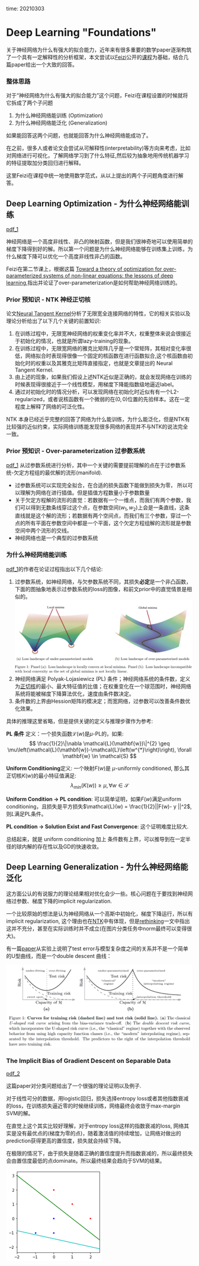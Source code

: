 time: 20210303

# Deep Learning "Foundations"

关于神经网络为什么有强大的拟合能力，近年来有很多重要的数学paper逐渐构筑了一个具有一定解释性的分析框架，本文尝试以[Feizi](https://www.cs.umd.edu/class/fall2020/cmsc828W/)公开的[课程](https://www.youtube.com/playlist?list=PLHgjs9ncvHi80UCSlSvQe-TK_uOyDv_Jf)为基础，结合几篇paper给出一个大致的回答。

### 整体思路

对于“神经网络为什么有强大的拟合能力”这个问题，Feizi在课程设置的时候就将它拆成了两个子问题
1. 为什么神经网络能训练 (Optimization)
2. 为什么神经网络能泛化 (Generalization)

如果能回答这两个问题，也就能回答为什么神经网络能成功了。

在之前，很多人或者论文会尝试从可解释性(interpretability)等方向来考虑，比如对网络进行可视化，了解网络学习到了什么特征,然后较为抽象地用传统机器学习的特征提取加分类回归进行解释。

这里Feizi在课程中统一地使用数学范式，从以上提出的两个子问题角度进行解答。

## Deep Learning Optimization - 为什么神经网络能训练

[pdf_1]

神经网络是一个高度非线性、非凸的映射函数，但是我们很神奇地可以使用简单的梯度下降得到好的解。所以第一个问题是为什么神经网络能够在训练集上训练，为什么梯度下降可以优化一个高度非线性非凸的函数。

Feizi在第二节课上，根据这篇 [Toward a theory of optimization for over-parameterized systems of non-linear equations: the lessons of deep learning](https://arxiv.org/pdf/2003.00307.pdf),指出并论证了over-parameterization是如何帮助神经网络训练的。

### Prior 预知识 - NTK 神经正切核

论文[Neural Tangent Kernel](NTK.md)分析了无限宽全连接网络的特性，它的相关实验以及理论分析给出了以下几个关键的前置知识:

1. 在训练过程中，无限宽神经网络的权重变化率并不大，权重整体来说会很接近于初始化的情况，也就是所谓lazy-training的现象。
2. 在训练过程中，无限宽网络的雅克比矩阵几乎是一个常矩阵，其相对变化率很低，网络拟合时表现得很像一个固定的核函数在进行函数拟合,这个核函数由初始化时的权重以及其雅克比矩阵直接指定，也就是文章提出的 Neural Tangent Kernel.
3. 由上述的现象，如果我们假设上述NTK近似是正确的，就会发现网络在训练的时候表现得很接近于一个线性模型，用梯度下降能指数级地逼近label。
4. 通过对初始化时的情况分析，可以发现网络在初始化时近似有有一个L2-regularized，或者说核函数有一个微弱的在$(0,0)$位置的先验样本。这在一定程度上解释了网络的可泛化性。

NTK 本身已经近乎完整的回答了网络为什么能训练，为什么能泛化，但是NTK有比较强的近似约束，实际网络训练能发现很多网络的表现并不与NTK的说法完全一致。

### Prior 预知识 - Over-parameterization 过参数系统

[pdf_1] 从过参数系统进行分析，其中一个关键的需要提前理解的点在于过参数系统-欠定方程组的最优解的流形(manifold).

- 过参数系统可以实现完全拟合，在合适的损失函数下能做到损失为零， 所以可以理解为网络在进行插值。但是插值方程数量小于参数数量
- 关于欠定方程解的流形的直觉：若数据有一个一维点，而我们有两个参数，我们可以得到无数条线穿过这个点，在参数空间($w_1, w_2$)上会是一条直线，这条直线就是这个解的流形；若数据有两个空间点，而我们有三个参数，穿过一个点的所有平面在参数空间中都是一个平面，这个欠定方程组解的流形就是参数空间中两个流形的交线。
- 神经网络也是一个典型的过参数系统

### 为什么神经网络能训练

[pdf_1]的作者在论证过程指出以下几个结论:

1. 过参数系统，如神经网络，与欠参数系统不同，其损失**必定**是一个非凸函数，下面的图抽象地表示过参数系统的loss的图像，和前文prior中的直觉情景是相似的。
![image](res/foundation_loss_landscape.png)
2. 神经网络满足 Polyak-Lojasiewicz (PL) 条件；神经网络系统的条件数，定义为[正切核](NTK.md)的最小、最大特征值的比值；在权重变化在一个球范围时，神经网络系统将能被梯度下降算法优化，速度由条件数决定。
3. 条件数的上界由Hession矩阵的模决定；而宽网络，过参数可以改善条件数优化效果。

具体的推理这里省略，但是提供关键的定义与推理步骤作为参考:

**PL 条件** 定义：一个损失函数$\mathcal{L}(w)$是$\mu$-PL的，如果:
$$
\frac{1}{2}\|\nabla \mathcal{L}(\mathbf{w})\|^{2} \geq \mu\left(\mathcal{L}(\mathbf{w})-\mathcal{L}\left(w^{*}\right)\right), \forall \mathbf{w} \in \mathcal{S}
$$

**Uniform Conditioning**定义: 一个映射$F(w)$是 $\mu$-uniformly conditioned, 那么其正切核$K(w)$的最小特征值满足:
$$
    \lambda_{min}(K(w)) \ge \mu, \forall w \in \mathcal{S}
$$

**Uniform Condition -> PL condition**: 可以简单证明，如果$F(w)$满足uniform conditioning，且损失是平方损失$\mathcal{L}(w) = \frac{1}{2}||F(w)- y ||^2$,则$L$满足PL条件。


**PL condition -> Solution Exist and Fast Convergence**: 这个证明难度比较大.

总结起来，就是 uniform conditioning 加上 条件数有上界，可以推导到在一定半径的球内解的存在性以及GD的快速收敛。

## Deep Learning Generalization - 为什么神经网络能泛化

这方面公认的有说服力的理论结果相对优化会少一些。核心问题在于要找到神经网络过参数、梯度下降的implicit regularization.

一个比较原始的想法是认为神经网络从一个高斯中初始化，梯度下降运行，所以有implicit regularization, 这个理由也在[NTK](NTK.md)中有体现，但是[rethinking](Understanding_Deep_Learning_Requires_Rethinking_Generalization.md)一文中指出这并不充分，甚至在实际训练时并不成立(在图片分类任务中norm最终可以变得很大)。

有一篇[paper](https://arxiv.org/pdf/1812.11118.pdf)从实验上说明了test error与模型复杂度之间的关系并不是一个简单的U型曲线，而是一个double descent 曲线：

![image](res/foundation_double_descent.png)

### The Implicit Bias of Gradient Descent on Separable Data

[pdf_2](https://arxiv.org/pdf/1710.10345.pdf)

这篇paper对分类问题给出了一个很强的理论证明以及例子. 

对于线性可分的数据，用logistic回归，损失选择entropy loss或者其他指数衰减的loss，在训练损失逼近零的时候继续训练，网络最终会收敛于max-margin SVM的解。

在直觉上这个其实比较好理解，对于entropy loss这样的指数衰减的loss, 网络其实是没有最优点的(梯度为零的点)，随着激活值的持续增加，让网络对做出的prediction获得更高的置信度，损失就会持续下降。

在极限的情况下，由于损失是随着正确的置信度提升而指数衰减的，所以最终损失会由置信度最低的点dominate。所以最终结果会趋向于SVM的结果。

![image](res/train_implicit_bias.gif)

[pdf_1]:https://arxiv.org/pdf/2003.00307.pdf
